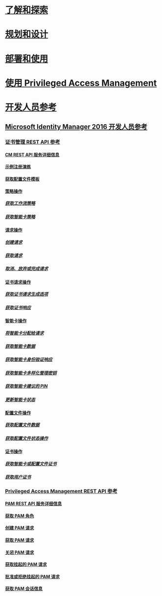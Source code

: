# [了解和探索](/microsoft-identity-manager/understand-explore/microsoft-identity-manager-2016)
# [规划和设计](/microsoft-identity-manager/plan-design/microsoft-identity-manager-2016-supported-platforms)
# [部署和使用](/microsoft-identity-manager/deploy-use/microsoft-identity-manager-deploy)
# [使用 Privileged Access Management](/microsoft-identity-manager/pam/privileged-identity-management-for-active-directory-domain-services)
# [开发人员参考](microsoft-identity-manager-2016-developer-reference.md)
## [Microsoft Identity Manager 2016 开发人员参考](microsoft-identity-manager-2016-developer-reference.md)
### [证书管理 REST API 参考](certificate-management-rest-api-reference.md)
#### [CM REST API 服务详细信息](certificate-management-rest-api-service-details.md)
#### [示例注册演练](sample-enrollment-walkthrough.md)
#### [获取配置文件模板](get-profile-templates.md)
#### [策略操作](policy-operations.md)
##### [获取工作流策略](get-workflow-policy.md)
##### [获取智能卡策略](get-smartcard-policy.md)
#### [请求操作](request-operations.md)
##### [创建请求](create-request.md)
##### [获取请求](get-request.md)
##### [取消、放弃或完成请求](cancel-abandon-complete-request.md)
#### [证书请求操作](certificate-request-operations.md)
##### [获取证书请求生成选项](get-certificate-request-generation-options.md)
##### [获取证书响应](get-certificate-responses.md)
#### [智能卡操作](smartcard-operations.md)
##### [将智能卡分配给请求](assign-smartcard-to-request.md)
##### [获取智能卡数据](get-smartcard-data.md)
##### [获取智能卡身份验证响应](get-smartcard-authentication-response.md)
##### [获取智能卡多样化管理密钥](get-smartcard-diversified-admin-key.md)
##### [获取智能卡建议的 PIN](get-smartcard-proposed-pin.md)
##### [更新智能卡状态](update-smartcard-status.md)
#### [配置文件操作](profile-operations.md)
##### [获取配置文件数据](get-profile-data.md)
##### [获取配置文件状态操作](get-profile-state-operations.md)
#### [证书操作](certificate-operations.md)
##### [获取智能卡或配置文件证书](get-smartcard-profile-certificates.md)
##### [获取用户证书](get-user-certificates.md)
### [Privileged Access Management REST API 参考](privileged-access-management-rest-api-reference.md)
#### [PAM REST API 服务详细信息](privileged-access-management-rest-api-service-details.md)
#### [获取 PAM 角色](privileged-access-management-get-roles.md)
#### [创建 PAM 请求](privileged-access-management-create-request.md)
#### [获取 PAM 请求](privileged-access-management-get-requests.md)
#### [关闭 PAM 请求](privileged-access-management-close-request.md)
#### [获取挂起的 PAM 请求](privileged-access-management-get-pending-requests.md)
#### [批准或拒绝挂起的 PAM 请求](privileged-access-management-approve-reject-pending-request.md)
#### [获取 PAM 会话信息](privileged-access-management-get-session-info.md)


<!--HONumber=Jan17_HO3-->


